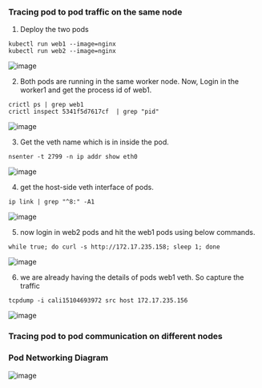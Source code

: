 ### Tracing pod to pod traffic on the same node

1. Deploy the two pods
```
kubectl run web1 --image=nginx
kubectl run web2 --image=nginx
```
![image](https://github.com/user-attachments/assets/7f3d28af-c1de-40a5-93a0-ac27d939265b)


2. Both pods are running in the same worker node. Now, Login in the worker1 and get the process id of web1.
```
crictl ps | grep web1
crictl inspect 5341f5d7617cf  | grep "pid"
```
![image](https://github.com/user-attachments/assets/a4e980fd-991b-487e-8173-c07fdfa8f65f)


3. Get the veth name which is in inside the pod.
```
nsenter -t 2799 -n ip addr show eth0
```
![image](https://github.com/user-attachments/assets/ce12a712-d2c8-4676-bcb4-86e5afae53c6)


4. get the host-side veth interface of pods. 
```
ip link | grep "^8:" -A1
```
![image](https://github.com/user-attachments/assets/a697b5df-bff7-41d7-b96c-38cf4b096d3b)


5. now login in web2 pods and hit the web1 pods using below commands.
```
while true; do curl -s http://172.17.235.158; sleep 1; done
```
![image](https://github.com/user-attachments/assets/b1695605-3278-47f0-89a8-3b86ad6c8be2)

6. we are already having the details of pods web1 veth. So capture the traffic 
```
tcpdump -i cali15104693972 src host 172.17.235.156
```
![image](https://github.com/user-attachments/assets/b1724c75-ab0c-4642-9876-a833a3fbd7b1)



### Tracing pod to pod communication on different nodes

### Pod Networking Diagram 

![image](https://github.com/user-attachments/assets/a75ba65b-926a-49be-a591-abe232523330)








